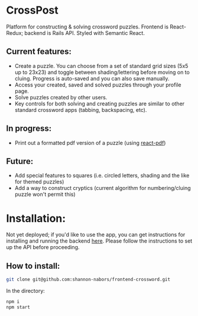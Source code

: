 # CrossPost

Platform for constructing & solving crossword puzzles.  Frontend is React-Redux; backend is Rails API.  Styled with Semantic React.

## Current features:
- Create a puzzle.  You can choose from a set of standard grid sizes (5x5 up to 23x23) and toggle between shading/lettering before moving on to cluing.  Progress is auto-saved and you can also save manually.
- Access your created, saved and solved puzzles through your profile page.
- Solve puzzles created by other users.
- Key controls for both solving and creating puzzles are similar to other standard crossword apps (tabbing, backspacing, etc).

## In progress:
- Print out a formatted pdf version of a puzzle (using [react-pdf](https://github.com/diegomura/react-pdf))

## Future:
- Add special features to squares (i.e. circled letters, shading and the like for themed puzzles)
- Add a way to construct cryptics (current algorithm for numbering/cluing puzzle won't permit this)

# Installation:

Not yet deployed; if you'd like to use the app, you can get instructions for installing and running the backend [here](https://github.com/shannon-nabors/backend-crossword).  Please follow the instructions to set up the API before proceeding.

## How to install:

```sh
git clone git@github.com:shannon-nabors/frontend-crossword.git
```
In the directory:
```sh
npm i
npm start
```
